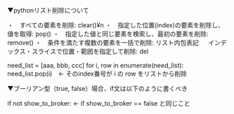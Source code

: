 ▼pythonリスト削除について

・　すべての要素を削除: clear()¥n
・　指定した位置(index)の要素を削除し、値を取得: pop()
・　指定した値と同じ要素を検索し、最初の要素を削除: remove()
・　条件を満たす複数の要素を一括で削除: リスト内包表記
　 インデックス・スライスで位置・範囲を指定して削除: del

need_list = [aaa, bbb, ccc]
for i, row in enumerate(need_list):
    need_list.pop(i)　← そのindex番号が i の row をリストから削除
    
    
▼ブーリアン型（true, false）場合、if文は以下のように書くべき

if not show_to_broker:      ← if show_to_broker == false と同じこと
